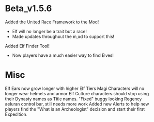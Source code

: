 # Beta_v1.5.6

Added the United Race Framework to the Mod!
- Elf will no longer be a trait but a race!
- Made updates throughout the m,od to support this!

Added Elf Finder Tool!
- Now players have a much easier way to find Elves!

# Misc
Elf Ears now grow longer with higher Elf Tiers
Magi Characters will no longer wear helmets and armor
Elf Culture characters should stop using their Dynasty names as Title names.
"Fixed" buggy looking Regency aeluran control bar, still needs more work
Added new Alerts to help new players find the "What is an Archeologist" decision and start their first Expedition.
